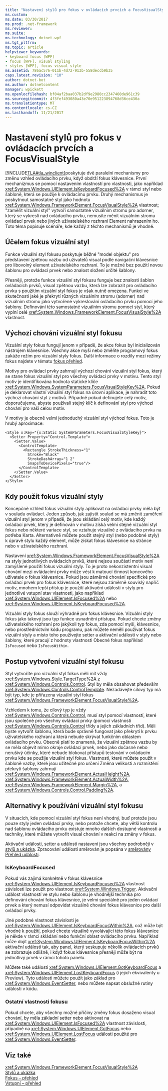 ```yaml
---
title: "Nastavení stylů pro fokus v ovládacích prvcích a FocusVisualStyle"
ms.custom: 
ms.date: 03/30/2017
ms.prod: .net-framework
ms.reviewer: 
ms.suite: 
ms.technology: dotnet-wpf
ms.tgt_pltfrm: 
ms.topic: article
helpviewer_keywords:
- keyboard focus [WPF]
- focus [WPF], visual styling
- styles [WPF], focus visual style
ms.assetid: 786ac576-011b-4d72-913b-558deccb9b35
caps.latest.revision: "10"
author: dotnet-bot
ms.author: dotnetcontent
manager: wpickett
ms.openlocfilehash: bf04af2baa037b2df9e2980cc2347460de961c39
ms.sourcegitcommit: 4f3fef493080a43e70e951223894768d36ce430a
ms.translationtype: MT
ms.contentlocale: cs-CZ
ms.lasthandoff: 11/21/2017
---
```

# <a name="styling-for-focus-in-controls-and-focusvisualstyle"></a>Nastavení stylů pro fokus v ovládacích prvcích a FocusVisualStyle
[!INCLUDE[TLA#tla_winclient](../../../../includes/tlasharptla-winclient-md.md)]poskytuje dvě paralelní mechanismy pro změnu vzhled ovládacího prvku, když obdrží fokus klávesnice. První mechanizmus se pomocí nastavením vlastností pro vlastnosti, jako například <xref:System.Windows.UIElement.IsKeyboardFocused%2A> v rámci styl nebo šabloně, která se použije k ovládacímu prvku. Druhý mechanismus je poskytnout samostatné styl jako hodnotu <xref:System.Windows.FrameworkElement.FocusVisualStyle%2A> vlastnost; "zaměřit vizuální styl" vytvoří samostatné vizuálním stromu pro adorner, který se vykreslí nad ovládacího prvku, nemusíte měnit vizuálním stromu ovládací prvek nebo jiných uživatelského rozhraní Element nahrazením ho. Toto téma popisuje scénáře, kde každý z těchto mechanismů je vhodné.  
   
  
<a name="Purpose"></a>   
## <a name="the-purpose-of-focus-visual-style"></a>Účelem fokus vizuální styl  
 Funkce vizuální styl fokusu poskytuje běžné "model objektu" pro představení zpětnou vazbu od uživatelů visual podle navigační klávesnice pro libovolný element uživatelského rozhraní. To je možné bez použití novou šablonu pro ovládací prvek nebo znalost složení určité šablony.  
  
 Přesněji, protože funkce vizuální styl fokusu funguje bez znalosti šablon ovládacích prvků, visual zpětnou vazbu, která lze zobrazit pro ovládacího prvku s použitím vizuální styl fokus je však nutně omezena. Funkci ve skutečnosti jaké je překrytí různých vizuálním stromu (adorner) nad vizuálním stromu jako vytvořené vykreslování ovládacího prvku pomocí jeho šablony. Definování této samostatné vizuálním stromu pomocí styl, který vyplní celé <xref:System.Windows.FrameworkElement.FocusVisualStyle%2A> vlastnost.  
  
<a name="Default"></a>   
## <a name="default-focus-visual-style-behavior"></a>Výchozí chování vizuální styl fokusu  
 Vizuální styly fokus fungují jenom v případě, že akce fokus byl inicializován nástrojem klávesnice. Všechny akce myši nebo změňte programový fokus zakáže režim pro vizuální styly fokus. Další informace o rozdíly mezi režimy fokus najdete v tématu [fokus přehled](../../../../docs/framework/wpf/advanced/focus-overview.md).  
  
 Motivy pro ovládací prvky zahrnují výchozí chování vizuální styl fokus, který se stane fokus vizuální styl pro všechny ovládací prvky v motivu. Tento styl motiv je identifikována hodnota statické klíče <xref:System.Windows.SystemParameters.FocusVisualStyleKey%2A>. Pokud je deklarovat vlastní vizuální styl fokus na úrovni aplikace, je nahradit toto výchozí chování styl z motivů. Případně pokud definujete celý motiv, doporučujeme, abyste používali stejný klíč k definování styl pro výchozí chování pro vaši celou motiv.  
  
 V motivy je obecně velmi jednoduchý vizuální styl výchozí fokus. Toto je hrubý aproximace:  
  
```  
<Style x:Key="{x:Static SystemParameters.FocusVisualStyleKey}">  
  <Setter Property="Control.Template">  
    <Setter.Value>  
      <ControlTemplate>  
        <Rectangle StrokeThickness="1"  
          Stroke="Black"  
          StrokeDashArray="1 2"  
          SnapsToDevicePixels="true"/>  
      </ControlTemplate>  
    </Setter.Value>  
  </Setter>  
</Style>  
```  
  
<a name="When"></a>   
## <a name="when-to-use-focus-visual-styles"></a>Kdy použít fokus vizuální styly  
 Koncepčně vzhled fokus vizuální styly aplikovat na ovládací prvky měla být v souladu ovládací. Jeden způsob, jak zajistit soulad se má změnit zaměření vizuální styl jenom v případě, že jsou skládání celý motiv, kde každý ovládací prvek, který je definován v motivu získá velmi stejné vizuální styl fokus nebo některé variace styl, se vztahuje vizuálně z ovládacího prvku na potřeba Karta. Alternativně můžete použít stejný styl (nebo podobné styly) k úpravě stylu každý element, může získat fokus klávesnice na stránce nebo v uživatelského rozhraní.  
  
 Nastavení <xref:System.Windows.FrameworkElement.FocusVisualStyle%2A> na styly jednotlivých ovládacích prvků, které nejsou součástí motiv není zamýšlené použití fokus vizuální styly. To je proto nekonzistentní visual chování mezi ovládacími prvky může vést k matoucí činnost koncového uživatele o fokus klávesnice. Pokud jsou záměrné chování specifické pro ovládací prvek pro fokus klávesnice, které nejsou záměrně souvislý napříč motiv, mnohem lepší přístup je použití aktivační události v styly pro jednotlivé vstupní stav vlastnosti, jako například <xref:System.Windows.UIElement.IsFocused%2A> nebo <xref:System.Windows.UIElement.IsKeyboardFocused%2A>.  
  
 Vizuální styly fokus slouží výhradně pro fokus klávesnice. Vizuální styly fokus jako takový jsou typ funkce usnadnění přístupu. Pokud chcete změny uživatelského rozhraní pro jakýkoli typ fokus, zda pomocí myši, klávesnice, nebo prostřednictvím kódu programu, pak můžete neměli používat fokus vizuální styly a místo toho používejte setter a aktivační události v styly nebo šablony, které pracují z hodnoty vlastnosti Obecné fokus například `IsFocused` nebo `IsFocusWithin`.  
  
<a name="How"></a>   
## <a name="how-to-create-a-focus-visual-style"></a>Postup vytvoření vizuální styl fokusu  
 Styl vytvoříte pro vizuální styl fokus měli mít vždy <xref:System.Windows.Style.TargetType%2A> z <xref:System.Windows.Controls.Control>. Styl by měla obsahovat především <xref:System.Windows.Controls.ControlTemplate>. Nezadávejte cílový typ má být typ, kde je přiřazena vizuální styl fokus <xref:System.Windows.FrameworkElement.FocusVisualStyle%2A>.  
  
 Vzhledem k tomu, že cílový typ je vždy <xref:System.Windows.Controls.Control>, musí styl pomocí vlastností, které jsou společné pro všechny ovládací prvky (pomocí vlastnosti <xref:System.Windows.Controls.Control> třídy a jejích základních tříd). Měli byste vytvořit šablonu, která bude správně fungovat jako překrytí k prvku uživatelského rozhraní a která nebude skrývat funkčním oblastem ovládacího prvku. Obecně platí to znamená, že vizuální zpětnou vazbu by se měla objevit mimo okraje ovládací prvek, nebo jako dočasné nebo nerušivý účinky, které nebude blokovat přístupů testování v ovládacím prvku kde se použije vizuální styl fokus. Vlastnosti, které můžete použít v šabloně vazby, které jsou užitečné pro určení Změna velikosti a rozmístění překrytí šablony zahrnují <xref:System.Windows.FrameworkElement.ActualHeight%2A>, <xref:System.Windows.FrameworkElement.ActualWidth%2A>, <xref:System.Windows.FrameworkElement.Margin%2A>, a <xref:System.Windows.Controls.Control.Padding%2A>.  
  
<a name="Alternatives"></a>   
## <a name="alternatives-to-using-a-focus-visual-style"></a>Alternativy k používání vizuální styl fokusu  
 V situacích, kde pomocí vizuální styl fokus není vhodný, buď protože jsou pouze styly jeden ovládací prvky, nebo protože chcete, aby větší kontrolu nad šablonu ovládacího prvku existuje mnoho dalších dostupné vlastnosti a techniky, které můžete vytvořit visual chování v reakci na změny v fokus.  
  
 Aktivační události, setter a událostí nastavení jsou všechny podrobněji v [stylů a ukázka](../../../../docs/framework/wpf/controls/styling-and-templating.md). Zpracování událostí směrován je popsána v [směrovány Přehled událostí](../../../../docs/framework/wpf/advanced/routed-events-overview.md).  
  
### <a name="iskeyboardfocused"></a>IsKeyboardFocused  
 Pokud vás zajímá konkrétně v fokus klávesnice <xref:System.Windows.UIElement.IsKeyboardFocused%2A> vlastnost závislosti lze použít pro vlastnost <xref:System.Windows.Trigger>. Aktivační událost vlastností ve stylu nebo šablonu je vhodnější technika pro definování chování fokus klávesnice, je velmi speciálně pro jeden ovládací prvek a který nemusí odpovídat vizuálně chování fokus klávesnice pro další ovládací prvky.  
  
 Jiné podobné vlastnost závislosti je <xref:System.Windows.UIElement.IsKeyboardFocusWithin%2A>, což může být vhodné k použití, pokud chcete vizuálně vyvolávající této fokus klávesnice je někde v rámci skládání nebo funkční oblast ovládacího prvku. Například může dojít <xref:System.Windows.UIElement.IsKeyboardFocusWithin%2A> aktivační události tak, aby panel, který seskupuje několik ovládacích prvků se zobrazuje odlišně, i když fokus klávesnice přesněji může být na jednotlivý prvek v rámci tohoto panelu.  
  
 Můžete také události <xref:System.Windows.UIElement.GotKeyboardFocus> a <xref:System.Windows.UIElement.LostKeyboardFocus> (i jejich ekvivalenty u Preview). Tyto události můžete použít jako základ pro <xref:System.Windows.EventSetter>, nebo můžete napsat obslužné rutiny události v kódu.  
  
### <a name="other-focus-properties"></a>Ostatní vlastnosti fokusu  
 Pokud chcete, aby všechny možné příčiny změny fokus dosaženo visual chování, by měla základní setter nebo aktivovat na <xref:System.Windows.UIElement.IsFocused%2A> vlastnost závislosti, případně na <xref:System.Windows.UIElement.GotFocus> nebo <xref:System.Windows.UIElement.LostFocus> události použité pro <xref:System.Windows.EventSetter>.  
  
## <a name="see-also"></a>Viz také  
 <xref:System.Windows.FrameworkElement.FocusVisualStyle%2A>  
 [Stylů a ukázka](../../../../docs/framework/wpf/controls/styling-and-templating.md)  
 [Fokus – přehled](../../../../docs/framework/wpf/advanced/focus-overview.md)  
 [Vstupní – přehled](../../../../docs/framework/wpf/advanced/input-overview.md)
